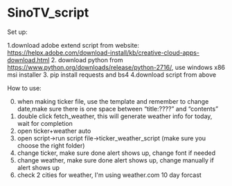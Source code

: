 # SinoTV_script

Set up:

1.download adobe extend script from website:
https://helpx.adobe.com/download-install/kb/creative-cloud-apps-download.html
2. download python from https://www.python.org/downloads/release/python-2716/, use windows x86 msi installer
3. pip install requests and bs4
4.download script from above

How to use:

0. when making ticker file, use the template and remember to change date,make sure there is one space between “title:????” and “contents”
1. double click fetch_weather, this will generate weather info for today, wait for completion
2. open ticker+weather auto
3. open script->run script file->ticker_weather_script (make sure you choose the right folder)
4. change ticker, make sure done alert shows up, change font if needed
5. change weather, make sure done alert shows up, change manually if alert shows up
6. check 2 cities for weather, I'm using weather.com 10 day forcast
